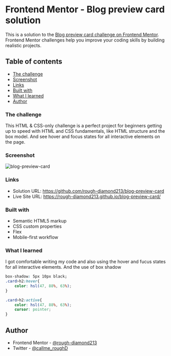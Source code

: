 # Frontend Mentor - Blog preview card solution
 
This is a solution to the [Blog preview card challenge on Frontend Mentor](https://www.frontendmentor.io/challenges/blog-preview-card-ckPaj01IcS). 
Frontend Mentor challenges help you improve your coding skills by building realistic projects.

## Table of contents

  - [The challenge](#the-challenge)
  - [Screenshot](#screenshot)
  - [Links](#links)
  - [Built with](#built-with)
  - [What I learned](#what-i-learned)
  - [Author](#author)



### The challenge

This HTML & CSS-only challenge is a perfect project for beginners getting up to speed with HTML and CSS fundamentals, like HTML structure and the box model.
And see hover and focus states for all interactive elements on the page.

### Screenshot
![blog-preview-card](https://github.com/user-attachments/assets/3a54b8a0-328b-4d92-8971-020fa4bba101)

### Links
- Solution URL: https://github.com/rough-diamond213/blog-preview-card
- Live Site URL: https://rough-diamond213.github.io/blog-preview-card/


### Built with

- Semantic HTML5 markup
- CSS custom properties
- Flex
- Mobile-first workflow

### What I learned
I got comfortable writing my code and also using the hover and fucus states for all interactive elements. And the use of box shadow

```css
box-shadow: 5px 10px black;
.card>h2:hover{
    color: hsl(47, 88%, 63%);
}

.card>h2:active{
    color: hsl(47, 88%, 63%);
    cursor: pointer;
}
```

## Author
- Frontend Mentor - [@rough-diamond213](https://www.frontendmentor.io/profile/rough-diamond213)
- Twitter - [@callme_roughD](https://www.twitter.com/callme_roughD)




